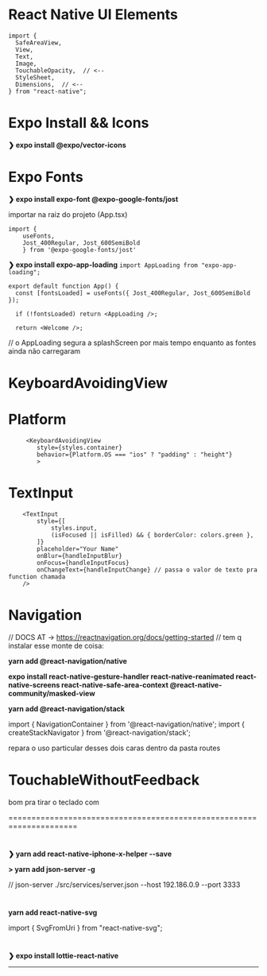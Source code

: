 # React Native UI Elements

```
import {
  SafeAreaView,
  View,
  Text,
  Image,
  TouchableOpacity,  // <--
  StyleSheet,
  Dimensions,  // <--
} from "react-native";
```

# Expo Install && Icons

**❯ expo install @expo/vector-icons**

<Feather style={styles.buttonIcon} name="chevron-right" />

# Expo Fonts

**❯ expo install expo-font @expo-google-fonts/jost**

importar na raiz do projeto (App.tsx)

```
import {
	useFonts,
	Jost_400Regular, Jost_600SemiBold
	} from '@expo-google-fonts/jost'
```

**❯ expo install expo-app-loading**
`import AppLoading from "expo-app-loading";`

<AppLoading/>

```
export default function App() {
  const [fontsLoaded] = useFonts({ Jost_400Regular, Jost_600SemiBold });

  if (!fontsLoaded) return <AppLoading />;

  return <Welcome />;
```

// o AppLoading segura a splashScreen por mais tempo enquanto as fontes ainda não carregaram

# KeyboardAvoidingView

# Platform

```
     <KeyboardAvoidingView
        style={styles.container}
        behavior={Platform.OS === "ios" ? "padding" : "height"}
	    >
```

# TextInput

```
	<TextInput
		style={[
			styles.input,
			(isFocused || isFilled) && { borderColor: colors.green },
		]}
		placeholder="Your Name"
		onBlur={handleInputBlur}
		onFocus={handleInputFocus}
		onChangeText={handleInputChange} // passa o valor de texto pra function chamada
	/>
```

# Navigation

// DOCS AT -> https://reactnavigation.org/docs/getting-started
// tem q instalar esse monte de coisa:

**yarn add @react-navigation/native**

**expo install react-native-gesture-handler react-native-reanimated react-native-screens react-native-safe-area-context @react-native-community/masked-view**

**yarn add @react-navigation/stack**

import { NavigationContainer } from '@react-navigation/native';
import { createStackNavigator } from '@react-navigation/stack';

repara o uso particular desses dois caras dentro da pasta routes

# TouchableWithoutFeedback

bom pra tirar o teclado com

<TouchableWithoutFeedback onPress={Keybord.dismiss}>

=====================================================================

#

##

**❯ yarn add react-native-iphone-x-helper --save**

**> yarn add json-server -g**

// json-server ./src/services/server.json --host 192.186.0.9 --port 3333

#

**yarn add react-native-svg**

import { SvgFromUri } from "react-native-svg";

#

#

**❯ expo install lottie-react-native**

---

#

#

#

#
